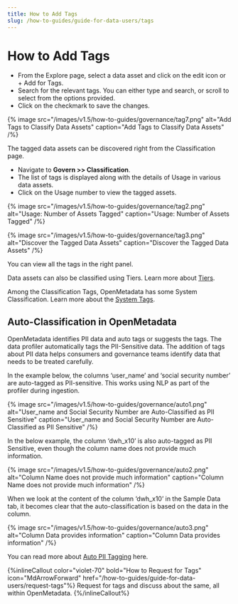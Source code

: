 ```yaml
---
title: How to Add Tags
slug: /how-to-guides/guide-for-data-users/tags
---
```


# How to Add Tags

- From the Explore page, select a data asset and click on the edit icon or + Add for Tags.
- Search for the relevant tags. You can either type and search, or scroll to select from the options provided.
- Click on the checkmark to save the changes.

{% image
src="/images/v1.5/how-to-guides/governance/tag7.png"
alt="Add Tags to Classify Data Assets"
caption="Add Tags to Classify Data Assets"
/%}

The tagged data assets can be discovered right from the Classification page. 
- Navigate to **Govern >> Classification**.
- The list of tags is displayed along with the details of Usage in various data assets.
- Click on the Usage number to view the tagged assets.

{% image
src="/images/v1.5/how-to-guides/governance/tag2.png"
alt="Usage: Number of Assets Tagged"
caption="Usage: Number of Assets Tagged"
/%}

{% image
src="/images/v1.5/how-to-guides/governance/tag3.png"
alt="Discover the Tagged Data Assets"
caption="Discover the Tagged Data Assets"
/%}

You can view all the tags in the right panel.

Data assets can also be classified using Tiers. Learn more about [Tiers](/how-to-guides/data-governance/classification/tiers).

Among the Classification Tags, OpenMetadata has some System Classification. Learn more about the [System Tags](/how-to-guides/data-governance/classification/overview#classification-in-openmetadata).

## Auto-Classification in OpenMetadata

OpenMetadata identifies PII data and auto tags or suggests the tags. The data profiler automatically tags the PII-Sensitive data. The addition of tags about PII data helps consumers and governance teams identify data that needs to be treated carefully.

In the example below, the columns ‘user_name’ and ‘social security number’ are auto-tagged as PII-sensitive. This works using NLP as part of the profiler during ingestion.

{% image
src="/images/v1.5/how-to-guides/governance/auto1.png"
alt="User_name and Social Security Number are Auto-Classified as PII Sensitive"
caption="User_name and Social Security Number are Auto-Classified as PII Sensitive"
/%}

In the below example, the column ‘dwh_x10’ is also auto-tagged as PII Sensitive, even though the column name does not provide much information. 

{% image
src="/images/v1.5/how-to-guides/governance/auto2.png"
alt="Column Name does not provide much information"
caption="Column Name does not provide much information"
/%}

When we look at the content of the column ‘dwh_x10’ in the Sample Data tab, it becomes clear that the auto-classification is based on the data in the column.

{% image
src="/images/v1.5/how-to-guides/governance/auto3.png"
alt="Column Data provides information"
caption="Column Data provides information"
/%}

You can read more about [Auto PII Tagging](/how-to-guides/data-quality-observability/profiler/auto-pii-tagging) here.

{%inlineCallout
  color="violet-70"
  bold="How to Request for Tags"
  icon="MdArrowForward"
  href="/how-to-guides/guide-for-data-users/request-tags"%}
  Request for tags and discuss about the same, all within OpenMetadata.
{%/inlineCallout%}